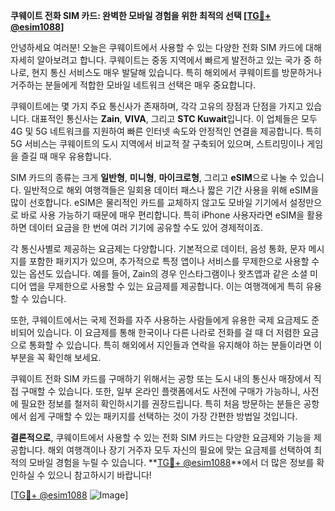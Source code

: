 **쿠웨이트 전화 SIM 카드: 완벽한 모바일 경험을 위한 최적의 선택 [[TG💪+ @esim1088](https://t.me/s/esim1088)]**

안녕하세요 여러분! 오늘은 쿠웨이트에서 사용할 수 있는 다양한 전화 SIM 카드에 대해 자세히 알아보려고 합니다. 쿠웨이트는 중동 지역에서 빠르게 발전하고 있는 국가 중 하나로, 현지 통신 서비스도 매우 발달해 있습니다. 특히 해외에서 쿠웨이트를 방문하거나 거주하는 분들에게 적합한 모바일 네트워크 선택은 매우 중요합니다.

쿠웨이트에는 몇 가지 주요 통신사가 존재하며, 각각 고유의 장점과 단점을 가지고 있습니다. 대표적인 통신사는 **Zain**, **VIVA**, 그리고 **STC Kuwait**입니다. 이 업체들은 모두 4G 및 5G 네트워크를 지원하여 빠른 인터넷 속도와 안정적인 연결을 제공합니다. 특히 5G 서비스는 쿠웨이트의 도시 지역에서 비교적 잘 구축되어 있으며, 스트리밍이나 게임을 즐길 때 매우 유용합니다.

SIM 카드의 종류는 크게 **일반형**, **미니형**, **마이크로형**, 그리고 **eSIM**으로 나눌 수 있습니다. 일반적으로 해외 여행객들은 일회용 데이터 패스나 짧은 기간 사용을 위해 eSIM을 많이 선호합니다. eSIM은 물리적인 카드를 교체하지 않고도 모바일 기기에서 설정만으로 바로 사용 가능하기 때문에 매우 편리합니다. 특히 iPhone 사용자라면 eSIM을 활용하면 데이터 요금을 한 번에 여러 기기에 공유할 수도 있어 경제적이죠.

각 통신사별로 제공하는 요금제는 다양합니다. 기본적으로 데이터, 음성 통화, 문자 메시지를 포함한 패키지가 있으며, 추가적으로 특정 앱이나 서비스를 무제한으로 사용할 수 있는 옵션도 있습니다. 예를 들어, Zain의 경우 인스타그램이나 왓츠앱과 같은 소셜 미디어 앱을 무제한으로 사용할 수 있는 요금제를 제공합니다. 이는 여행객에게 특히 유용할 수 있습니다.

또한, 쿠웨이트에서는 국제 전화를 자주 사용하는 사람들에게 유용한 국제 요금제도 준비되어 있습니다. 이 요금제를 통해 한국이나 다른 나라로 전화를 걸 때 더 저렴한 요금으로 통화할 수 있습니다. 특히 해외에서 지인들과 연락을 유지해야 하는 분들이라면 이 부분을 꼭 확인해 보세요.

쿠웨이트 전화 SIM 카드를 구매하기 위해서는 공항 또는 도시 내의 통신사 매장에서 직접 구매할 수 있습니다. 또한, 일부 온라인 플랫폼에서도 사전에 구매가 가능하니, 사전에 필요한 정보를 철저히 확인하시기를 권장드립니다. 특히 처음 방문하는 분들은 공항에서 쉽게 구매할 수 있는 패키지를 선택하는 것이 가장 간편한 방법일 것입니다.

**결론적으로**, 쿠웨이트에서 사용할 수 있는 전화 SIM 카드는 다양한 요금제와 기능을 제공합니다. 해외 여행객이나 장기 거주자 모두 자신의 필요에 맞는 요금제를 선택하여 최적의 모바일 경험을 누릴 수 있습니다. **[TG💪+ @esim1088](https://t.me/s/esim1088)**에서 더 많은 정보를 확인하실 수 있으니 참고하시기 바랍니다!

[[TG💪+ @esim1088](https://t.me/s/esim1088) ![Image](https://i.postimg.cc/Y0z9fWf4/image.png)]